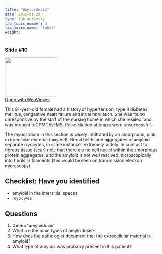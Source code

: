 ```yaml
---
title: "Amyloidosis"
date: 2018-01-29
type: lab_activity
lab_topic_number: 4
lab_topic_name: "lab04"
weight: 
---
```

<div class="entrybody">
<h3>Slide #10</h3>

<div class="thumbnail"><a href="http://virtualslides.cumc.columbia.edu/6836.svs/view.apml?" target="_blank"><img alt="" src="http://pathologylab.ccnmtl.columbia.edu/assets/images/slide_6836.jpg" width="170" height="128" class="mt-image-left"></a><br><a href="http://virtualslides.cumc.columbia.edu/6836.svs/view.apml?" target="_blank">Open with WebViewer</a></div>

<p>This 91-year-old female had a history of hypertension, type II diabetes mellitus, congestive heart failure and atrial fibrillation. She was found unresponsive by the staff of the nursing home in which she resided, and was brought to<span class="caps">CPMC</span>by<span class="caps">EMS.</span> Resuscitation attempts were unsuccessful.</p>

<p>The myocardium in this section is widely infiltrated by an amorphous, pink extracellular material (amyloid). Broad fields and aggregates of amyloid separate myocytes, in some instances extremely widely. In contrast to fibrous tissue (scar) note that there are no cell nuclei within the amorphous protein aggregates, and the amyloid is not well resolved microscopically into fibrils or filaments (this would be seen on transmission electron microscopy).<br clear="all"></p>

<h2>Checklist: Have you identified</h2>


<ul class="checklist">
<li>amyloid in the interstitial spaces</li>
<li>myocytes</li>
</ul>



<h2>Questions</h2>


<ol>
<li> Define "amyloidosis"</li>
<li> What are the main types of amyloidosis?</li>
<li> How does the pathologist document that the extracellular material is amyloid?</li>
<li> What type of amyloid was probably present in this patient?</li>
</ol>


						
</div>
